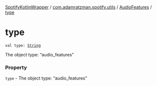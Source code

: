 [SpotifyKotlinWrapper](../../index.md) / [com.adamratzman.spotify.utils](../index.md) / [AudioFeatures](index.md) / [type](./type.md)

# type

`val type: `[`String`](https://kotlinlang.org/api/latest/jvm/stdlib/kotlin/-string/index.html)

The object type: “audio_features”

### Property

`type` - The object type: “audio_features”